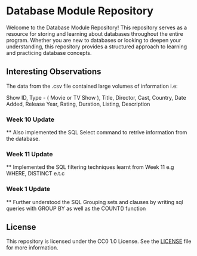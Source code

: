# Database Module Repository

Welcome to the Database Module Repository! This repository serves as a resource for storing and learning about databases throughout the entire program. Whether you are new to databases or looking to deepen your understanding, this repository provides a structured approach to learning and practicing database concepts.

## Interesting Observations

The data from the .csv file contained large volumes of information i.e:

Show ID,
Type - ( Movie or TV Show ),
Title,
Director,
Cast,
Country,
Date Added,
Release Year,
Rating,
Duration,
Listing,
Description

### Week 10 Update

** Also implemented the SQL Select command to retrive information from the database.

### Week 11 Update

** Implemented the SQL filtering techniques learnt from Week 11 e.g WHERE, DISTINCT e.t.c

### Week 1 Update

** Further understood the SQL Grouping sets and clauses by writing sql queries with GROUP BY as well as the COUNT() function

## License

This repository is licensed under the CC0 1.0 License. See the [LICENSE](LICENSE) file for more information.
